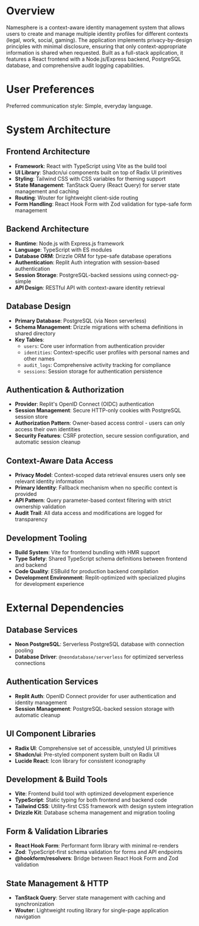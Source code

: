 # Overview

Namesphere is a context-aware identity management system that allows users to create and manage multiple identity profiles for different contexts (legal, work, social, gaming). The application implements privacy-by-design principles with minimal disclosure, ensuring that only context-appropriate information is shared when requested. Built as a full-stack application, it features a React frontend with a Node.js/Express backend, PostgreSQL database, and comprehensive audit logging capabilities.

# User Preferences

Preferred communication style: Simple, everyday language.

# System Architecture

## Frontend Architecture
- **Framework**: React with TypeScript using Vite as the build tool
- **UI Library**: Shadcn/ui components built on top of Radix UI primitives
- **Styling**: Tailwind CSS with CSS variables for theming support
- **State Management**: TanStack Query (React Query) for server state management and caching
- **Routing**: Wouter for lightweight client-side routing
- **Form Handling**: React Hook Form with Zod validation for type-safe form management

## Backend Architecture
- **Runtime**: Node.js with Express.js framework
- **Language**: TypeScript with ES modules
- **Database ORM**: Drizzle ORM for type-safe database operations
- **Authentication**: Replit Auth integration with session-based authentication
- **Session Storage**: PostgreSQL-backed sessions using connect-pg-simple
- **API Design**: RESTful API with context-aware identity retrieval

## Database Design
- **Primary Database**: PostgreSQL (via Neon serverless)
- **Schema Management**: Drizzle migrations with schema definitions in shared directory
- **Key Tables**:
  - `users`: Core user information from authentication provider
  - `identities`: Context-specific user profiles with personal names and other names
  - `audit_logs`: Comprehensive activity tracking for compliance
  - `sessions`: Session storage for authentication persistence

## Authentication & Authorization
- **Provider**: Replit's OpenID Connect (OIDC) authentication
- **Session Management**: Secure HTTP-only cookies with PostgreSQL session store
- **Authorization Pattern**: Owner-based access control - users can only access their own identities
- **Security Features**: CSRF protection, secure session configuration, and automatic session cleanup

## Context-Aware Data Access
- **Privacy Model**: Context-scoped data retrieval ensures users only see relevant identity information
- **Primary Identity**: Fallback mechanism when no specific context is provided
- **API Pattern**: Query parameter-based context filtering with strict ownership validation
- **Audit Trail**: All data access and modifications are logged for transparency

## Development Tooling
- **Build System**: Vite for frontend bundling with HMR support
- **Type Safety**: Shared TypeScript schema definitions between frontend and backend
- **Code Quality**: ESBuild for production backend compilation
- **Development Environment**: Replit-optimized with specialized plugins for development experience

# External Dependencies

## Database Services
- **Neon PostgreSQL**: Serverless PostgreSQL database with connection pooling
- **Database Driver**: `@neondatabase/serverless` for optimized serverless connections

## Authentication Services
- **Replit Auth**: OpenID Connect provider for user authentication and identity management
- **Session Management**: PostgreSQL-backed session storage with automatic cleanup

## UI Component Libraries
- **Radix UI**: Comprehensive set of accessible, unstyled UI primitives
- **Shadcn/ui**: Pre-styled component system built on Radix UI
- **Lucide React**: Icon library for consistent iconography

## Development & Build Tools
- **Vite**: Frontend build tool with optimized development experience
- **TypeScript**: Static typing for both frontend and backend code
- **Tailwind CSS**: Utility-first CSS framework with design system integration
- **Drizzle Kit**: Database schema management and migration tooling

## Form & Validation Libraries
- **React Hook Form**: Performant form library with minimal re-renders
- **Zod**: TypeScript-first schema validation for forms and API endpoints
- **@hookform/resolvers**: Bridge between React Hook Form and Zod validation

## State Management & HTTP
- **TanStack Query**: Server state management with caching and synchronization
- **Wouter**: Lightweight routing library for single-page application navigation